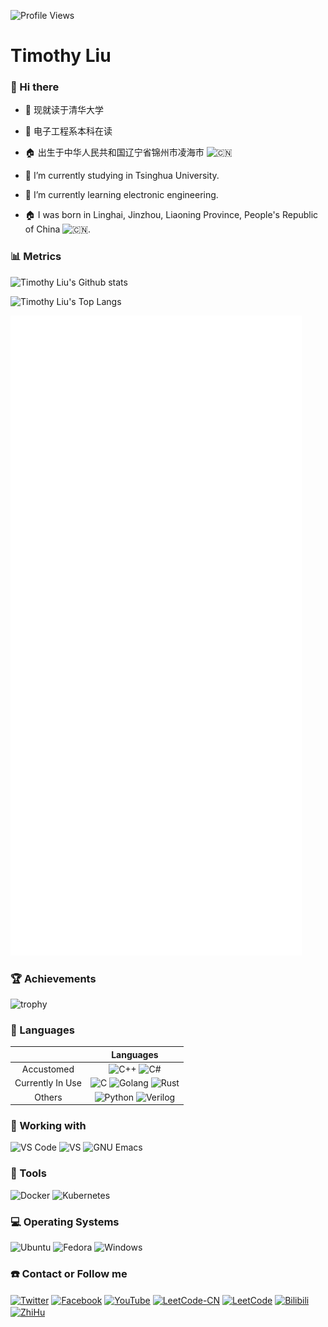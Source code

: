<!--

# [*鹰酱清华大学粉丝会鹰趴半程实录，全程高能！！！*](https://www.bilibili.com/video/BV1zT411B7VR)
# [*Ying Jiang's fan meeting (Ying Party) in Tsinghua University, EXCITED!!!*](https://www.bilibili.com/video/BV1zT411B7VR)

---

# [关注鹰酱喵！关注鹰酱谢谢喵！！！](https://space.bilibili.com/2051617240)

# [Follow Ying Jiang MEOW! Follow Ying Jiang, thanks MEOW! ! !](https://space.bilibili.com/2051617240)

## (ps: Ying Jiang is My Idol 😍😍😍)

-->

![Profile Views](https://komarev.com/ghpvc/?username=timothyliuxf)

# Timothy Liu

### :clap: Hi there

<!--
**Timothy-Liuxf/Timothy-Liuxf** is a ✨ _special_ ✨ repository because its `README.md` (this file) appears on your GitHub profile.

Here are some ideas to get you started:

- 🔭 I’m currently working on ...
- 🌱 I’m currently learning ...
- 👯 I’m looking to collaborate on ...
- 🤔 I’m looking for help with ...
- 💬 Ask me about ...
- 📫 How to reach me: ...
- 😄 Pronouns: ...
- ⚡ Fun fact: ...
-->

- :telescope: 现就读于清华大学
- :seedling: 电子工程系本科在读
- :house: 出生于中华人民共和国辽宁省锦州市凌海市 <img src="https://cdn.jsdelivr.net/gh/hampusborgos/country-flags@main/svg/cn.svg" width="20" alt="🇨🇳" />

- :telescope: I’m currently studying in Tsinghua University.
- :seedling: I’m currently learning electronic engineering.
- :house: I was born in Linghai, Jinzhou, Liaoning Province, People's Republic of China <img src="https://cdn-icons-png.flaticon.com/512/197/197375.png" width="20" alt="🇨🇳" />.

### :bar_chart: Metrics

![Timothy Liu's Github stats](https://github-readme-stats-timothy-liuxf.vercel.app/api?username=Timothy-Liuxf&show_icons=true&count_private=true&theme=tokyonight&border_color=000000&title_color=0366D6&bg_color=45,0D1117,0D1117,7223DA)

![Timothy Liu's Top Langs](https://github-readme-stats-timothy-liuxf.vercel.app/api/top-langs/?username=Timothy-Liuxf&langs_count=10&layout=compact&count_private=true&theme=tokyonight&border_color=000000&title_color=0366D6&bg_color=45,0D1117,0D1117,7223DA)

![github-metrics](./github-metrics.svg)

### :trophy: Achievements

![trophy](https://github-profile-trophy-timothy-liuxf.vercel.app/?username=Timothy-Liuxf&theme=radical&margin-w=15&margin-h=15&no-bg=false&no-frame=false&rank=SSS,SS,S,AAA,AA,A,UNKNOWN,SECRET)

### :speech_balloon: Languages

<!-- Verilog doesn't has its own icon now, use velog's instead -->

||Languages|
|:---:|:---:|
|Accustomed|![C++](https://img.shields.io/badge/C%2B%2B-00599C?style=for-the-badge&logo=c%2B%2B&logoColor=white) ![C#](https://img.shields.io/badge/C%23-239120?style=for-the-badge&logo=csharp&logoColor=white)|
|Currently In Use|![C](https://img.shields.io/badge/C-A8B9CC?style=for-the-badge&logo=c&logoColor=white) ![Golang](https://img.shields.io/badge/GO-00ADD8?style=for-the-badge&logo=go&logoColor=white) ![Rust](https://img.shields.io/badge/Rust-000000?style=for-the-badge&logo=rust&logoColor=white)|
|Others|![Python](https://img.shields.io/badge/Python-3776AB?style=for-the-badge&logo=python&logoColor=yellow) ![Verilog](https://img.shields.io/badge/Verilog-B2B7F8?style=for-the-badge&logo=velog&logoColor=white)|

### :ledger: Working with

![VS Code](https://img.shields.io/badge/Visual%20Studio%20Code-007ACC?style=for-the-badge&logo=visual%20studio%20code&logoColor=white) ![VS](https://img.shields.io/badge/Visual%20Studio-5C2D91?style=for-the-badge&logo=visual%20studio&logoColor=white) ![GNU Emacs](https://img.shields.io/badge/GNU%20Emacs-7F5AB6?style=for-the-badge&logo=gnu%20emacs&logoColor=white)

### :wrench: Tools

![Docker](https://img.shields.io/badge/Docker-2496ED?style=for-the-badge&logo=docker&logoColor=white) ![Kubernetes](https://img.shields.io/badge/Kubernetes-326CE5?style=for-the-badge&logo=kubernetes&logoColor=white)

### :computer: Operating Systems

![Ubuntu](https://img.shields.io/badge/Ubuntu-E95420?style=for-the-badge&logo=ubuntu&logoColor=white) ![Fedora](https://img.shields.io/badge/Fedora-51A2DA?style=for-the-badge&logo=fedora&logoColor=white) ![Windows](https://img.shields.io/badge/Windows-0078D6?style=for-the-badge&logo=windows&logoColor=white)

### :phone: Contact or Follow me

<a href="https://twitter.com/timothyliuxf" target="blank"><img align="center" src="https://raw.githubusercontent.com/rahuldkjain/github-profile-readme-generator/master/src/images/icons/Social/twitter.svg" alt="Twitter" height="30" width="40" /></a>
<a href="https://fb.com/timothyliuxf" target="blank"><img align="center" src="https://raw.githubusercontent.com/rahuldkjain/github-profile-readme-generator/master/src/images/icons/Social/facebook.svg" alt="Facebook" height="30" width="40" /></a>
<a href="https://www.youtube.com/@timothy-liuxf" target="blank"><img align="center" src="https://raw.githubusercontent.com/rahuldkjain/github-profile-readme-generator/master/src/images/icons/Social/youtube.svg" alt="YouTube" height="30" width="40" /></a>
<a href="https://leetcode.cn/u/timothy-liu" target="blank"><img align="center" src="https://raw.githubusercontent.com/rahuldkjain/github-profile-readme-generator/master/src/images/icons/Social/leet-code.svg" alt="LeetCode-CN" height="30" width="40" /></a>
<a href="https://leetcode.com/Timothy-Liuxf" target="blank"><img align="center" src="https://raw.githubusercontent.com/rahuldkjain/github-profile-readme-generator/master/src/images/icons/Social/leet-code.svg" alt="LeetCode" height="30" width="40" /></a>
<a href="https://space.bilibili.com/434468426" target="blank"><img align="center" src="https://raw.githubusercontent.com/simple-icons/simple-icons/master/icons/bilibili.svg" alt="Bilibili" height="30" width="40" /></a>
<a href="https://www.zhihu.com/people/timothy-liu-50" target="blank"><img align="center" src="https://raw.githubusercontent.com/simple-icons/simple-icons/master/icons/zhihu.svg" alt="ZhiHu" height="30" width="40" /></a>
